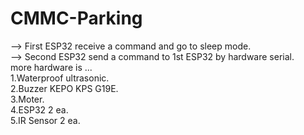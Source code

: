# CMMC-Parking
--> First ESP32 receive a command and go to sleep mode.\
--> Second ESP32 send a command to 1st ESP32 by hardware serial.\
more hardware is ...\
1.Waterproof ultrasonic.\
2.Buzzer KEPO KPS G19E.\
3.Moter.\
4.ESP32 2 ea.\
5.IR Sensor 2 ea.
